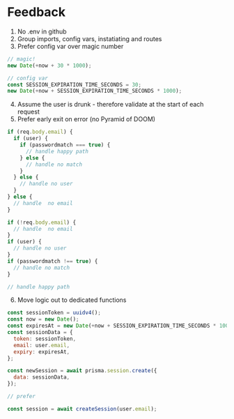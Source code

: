 # Feedback

1. No .env in github
2. Group imports, config vars, instatiating and routes
3. Prefer config var over magic number

```js
// magic!
new Date(+now + 30 * 1000);

// config var
const SESSION_EXPIRATION_TIME_SECONDS = 30;
new Date(+now + SESSION_EXPIRATION_TIME_SECONDS * 1000);
```

4. Assume the user is drunk - therefore validate at the start of each request
5. Prefer early exit on error (no Pyramid of DOOM)

```js
if (req.body.email) {
  if (user) {
    if (passwordmatch === true) {
      // handle happy path
    } else {
      // handle no match
    }
  } else {
    // handle no user
  }
} else {
  // handle  no email
}
```

```js
if (!req.body.email) {
  // handle  no email
}
if (user) {
  // handle no user
}
if (passwordmatch !== true) {
  // handle no match
}

// handle happy path
```

6. Move logic out to dedicated functions

```js
const sessionToken = uuidv4();
const now = new Date();
const expiresAt = new Date(+now + SESSION_EXPIRATION_TIME_SECONDS * 1000);
const sessionData = {
  token: sessionToken,
  email: user.email,
  expiry: expiresAt,
};

const newSession = await prisma.session.create({
  data: sessionData,
});

// prefer

const session = await createSession(user.email);
```
